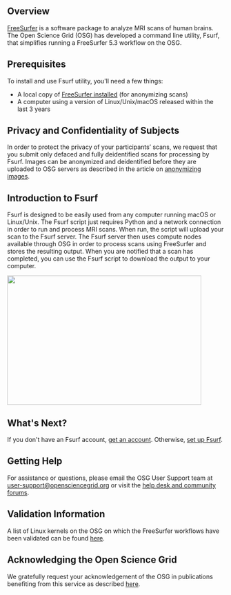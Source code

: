[title]: - "Introduction to Fsurf and FreeSurfer"



## Overview

[FreeSurfer](http://freesurfer.net/) is a software package to analyze MRI scans
of human brains. The Open Science Grid (OSG) has developed a command line
utility, Fsurf, that simplifies running a FreeSurfer 5.3 workflow on the OSG.  

## Prerequisites
To install and use Fsurf utility, you'll need a few things:

* A local copy of [FreeSurfer installed](http://freesurfer.net/fswiki/DownloadAndInstall) (for anonymizing scans)
* A computer using a version of Linux/Unix/macOS released within the last 3 years

## Privacy and Confidentiality of Subjects
In order to protect the privacy of your participants’ scans, we request that you
submit only defaced and fully deidentified scans for processing by Fsurf. Images
can be anonymized and deidentified before they are uploaded to OSG servers as
described in the article on [anonymizing images](https://support.opensciencegrid.org/solution/articles/12000008493-anonymizing-images).

## Introduction to Fsurf

Fsurf is designed to be easily used from any computer running macOS or
Linux/Unix.  The Fsurf script just requires Python and a network connection in
order to run and process MRI scans.  When run, the script will upload your scan
to the Fsurf server.  The Fsurf server then uses compute nodes available through
OSG in order to process scans using FreeSurfer and stores the resulting output.
When you are notified that a scan has completed, you can use the Fsurf script to
download the output to your computer.

<img src="https://raw.githubusercontent.com/OSGConnect/connectbook/master/FsurfRemote/Figs/architecture_2.png" width="450px" height="300px" />

## What's Next?
If you don't have an Fsurf account, 
[get an account](https://support.opensciencegrid.org/solution/articles/12000008487-requesting-an-fsurf-account). 
Otherwise, [set up Fsurf](https://support.opensciencegrid.org/solution/articles/12000008488-set-up-fsurf-on-your-laptop). 

## Getting Help
For assistance or questions, please email the OSG User Support team  at
[user-support@opensciencegrid.org](mailto:user-support@opensciencegrid.org) or
visit the [help desk and community forums](http://support.opensciencegrid.org).

## Validation Information
A list of Linux kernels on the OSG on which the FreeSurfer workflows have been
validated can be found
[here](https://support.opensciencegrid.org/support/solutions/articles/12000008494-freesurfer-validation-on-the-osg-).


## Acknowledging the Open Science Grid
We gratefully request your acknowledgement of the OSG in publications benefiting from this service as described [here](https://support.opensciencegrid.org/support/solutions/articles/5000640421-acknowledging-the-open-science-grid).
